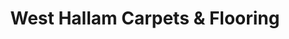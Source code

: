 ---
title: "West Hallam Carpets & Flooring"
url: /ilkeston/west-hallam-carpets-und-flooring/
shop: Teppiche
---